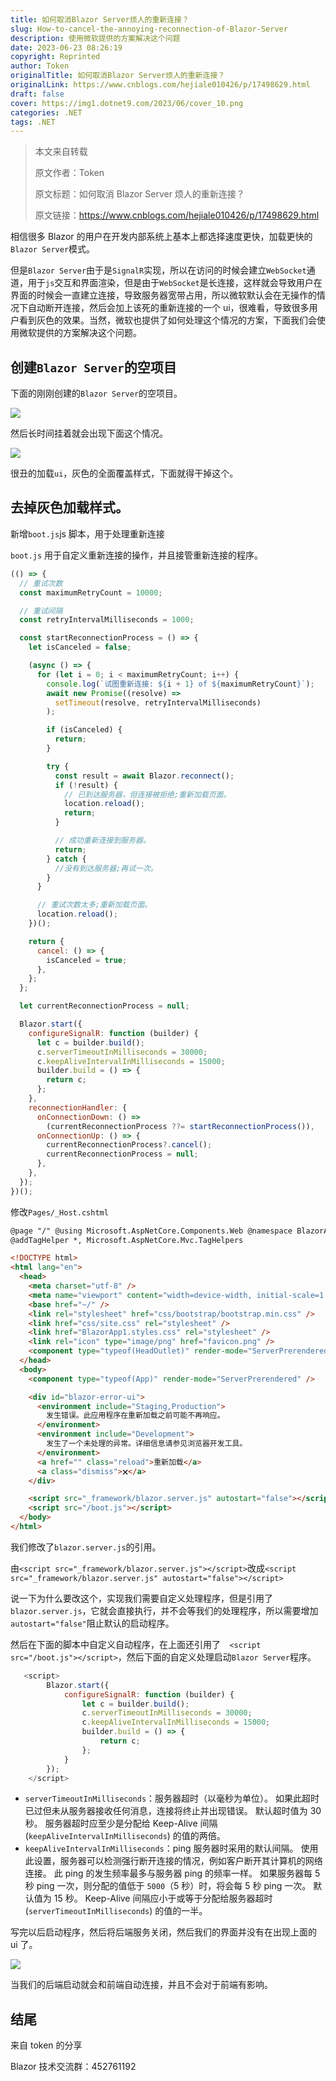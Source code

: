 ```yaml
---
title: 如何取消Blazor Server烦人的重新连接？
slug: How-to-cancel-the-annoying-reconnection-of-Blazor-Server
description: 使用微软提供的方案解决这个问题
date: 2023-06-23 08:26:19
copyright: Reprinted
author: Token
originalTitle: 如何取消Blazor Server烦人的重新连接？
originalLink: https://www.cnblogs.com/hejiale010426/p/17498629.html
draft: false
cover: https://img1.dotnet9.com/2023/06/cover_10.png
categories: .NET
tags: .NET
---
```


> 本文来自转载
>
> 原文作者：Token
>
> 原文标题：如何取消 Blazor Server 烦人的重新连接？
>
> 原文链接：https://www.cnblogs.com/hejiale010426/p/17498629.html

相信很多 Blazor 的用户在开发内部系统上基本上都选择速度更快，加载更快的`Blazor Server`模式。

但是`Blazor Server`由于是`SignalR`实现，所以在访问的时候会建立`WebSocket`通道，用于`js`交互和界面渲染，但是由于`WebSocket`是长连接，这样就会导致用户在界面的时候会一直建立连接，导致服务器宽带占用，所以微软默认会在无操作的情况下自动断开连接，然后会加上该死的重新连接的一个 ui，很难看，导致很多用户看到灰色的效果。当然，微软也提供了如何处理这个情况的方案，下面我们会使用微软提供的方案解决这个问题。

## 创建`Blazor Server`的空项目

下面的刚刚创建的`Blazor Server`的空项目。

![](https://img1.dotnet9.com/2023/06/1001.png)

然后长时间挂着就会出现下面这个情况。

![](https://img1.dotnet9.com/2023/06/1002.png)

很丑的加载`ui`，灰色的全面覆盖样式，下面就得干掉这个。

## 去掉灰色加载样式。

新增`boot.js`js 脚本，用于处理重新连接

`boot.js` 用于自定义重新连接的操作，并且接管重新连接的程序。

```js
(() => {
  // 重试次数
  const maximumRetryCount = 10000;

  // 重试间隔
  const retryIntervalMilliseconds = 1000;

  const startReconnectionProcess = () => {
    let isCanceled = false;

    (async () => {
      for (let i = 0; i < maximumRetryCount; i++) {
        console.log(`试图重新连接: ${i + 1} of ${maximumRetryCount}`);
        await new Promise((resolve) =>
          setTimeout(resolve, retryIntervalMilliseconds)
        );

        if (isCanceled) {
          return;
        }

        try {
          const result = await Blazor.reconnect();
          if (!result) {
            // 已到达服务器，但连接被拒绝;重新加载页面。
            location.reload();
            return;
          }

          // 成功重新连接到服务器。
          return;
        } catch {
          //没有到达服务器;再试一次。
        }
      }

      // 重试次数太多;重新加载页面。
      location.reload();
    })();

    return {
      cancel: () => {
        isCanceled = true;
      },
    };
  };

  let currentReconnectionProcess = null;

  Blazor.start({
    configureSignalR: function (builder) {
      let c = builder.build();
      c.serverTimeoutInMilliseconds = 30000;
      c.keepAliveIntervalInMilliseconds = 15000;
      builder.build = () => {
        return c;
      };
    },
    reconnectionHandler: {
      onConnectionDown: () =>
        (currentReconnectionProcess ??= startReconnectionProcess()),
      onConnectionUp: () => {
        currentReconnectionProcess?.cancel();
        currentReconnectionProcess = null;
      },
    },
  });
})();
```

修改`Pages/_Host.cshtml`

```html
@page "/" @using Microsoft.AspNetCore.Components.Web @namespace BlazorApp1.Pages
@addTagHelper *, Microsoft.AspNetCore.Mvc.TagHelpers

<!DOCTYPE html>
<html lang="en">
  <head>
    <meta charset="utf-8" />
    <meta name="viewport" content="width=device-width, initial-scale=1.0" />
    <base href="~/" />
    <link rel="stylesheet" href="css/bootstrap/bootstrap.min.css" />
    <link href="css/site.css" rel="stylesheet" />
    <link href="BlazorApp1.styles.css" rel="stylesheet" />
    <link rel="icon" type="image/png" href="favicon.png" />
    <component type="typeof(HeadOutlet)" render-mode="ServerPrerendered" />
  </head>
  <body>
    <component type="typeof(App)" render-mode="ServerPrerendered" />

    <div id="blazor-error-ui">
      <environment include="Staging,Production">
        发生错误。此应用程序在重新加载之前可能不再响应。
      </environment>
      <environment include="Development">
        发生了一个未处理的异常。详细信息请参见浏览器开发工具。
      </environment>
      <a href="" class="reload">重新加载</a>
      <a class="dismiss">🗙</a>
    </div>

    <script src="_framework/blazor.server.js" autostart="false"></script>
    <script src="/boot.js"></script>
  </body>
</html>
```

我们修改了`blazor.server.js`的引用。

由`<script src="_framework/blazor.server.js"></script>`改成`<script src="_framework/blazor.server.js" autostart="false"></script>`

说一下为什么要改这个，实现我们需要自定义处理程序，但是引用了`blazor.server.js`，它就会直接执行，并不会等我们的处理程序，所以需要增加`autostart="false"`阻止默认的启动程序。

然后在下面的脚本中自定义自动程序，在上面还引用了`  <script src="/boot.js"></script>`，然后下面的自定义处理启动`Blazor Server`程序。

```js
   <script>
        Blazor.start({
            configureSignalR: function (builder) {
                let c = builder.build();
                c.serverTimeoutInMilliseconds = 30000;
                c.keepAliveIntervalInMilliseconds = 15000;
                builder.build = () => {
                    return c;
                };
            }
        });
    </script>
```

- `serverTimeoutInMilliseconds`：服务器超时（以毫秒为单位）。 如果此超时已过但未从服务器接收任何消息，连接将终止并出现错误。 默认超时值为 30 秒。 服务器超时应至少是分配给 Keep-Alive 间隔 (`keepAliveIntervalInMilliseconds`) 的值的两倍。
- `keepAliveIntervalInMilliseconds`：ping 服务器时采用的默认间隔。 使用此设置，服务器可以检测强行断开连接的情况，例如客户断开其计算机的网络连接。 此 ping 的发生频率最多与服务器 ping 的频率一样。 如果服务器每 5 秒 ping 一次，则分配的值低于 `5000`（5 秒）时，将会每 5 秒 ping 一次。 默认值为 15 秒。 Keep-Alive 间隔应小于或等于分配给服务器超时 (`serverTimeoutInMilliseconds`) 的值的一半。

写完以后启动程序，然后将后端服务关闭，然后我们的界面并没有在出现上面的 ui 了。

![](https://img1.dotnet9.com/2023/06/1003.png)

当我们的后端启动就会和前端自动连接，并且不会对于前端有影响。

## 结尾

来自 token 的分享

Blazor 技术交流群：452761192
